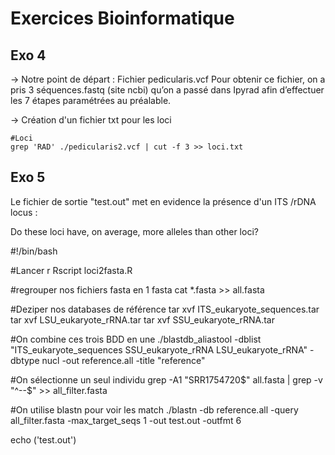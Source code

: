 # Exercices Bioinformatique
## Exo 4

→ Notre point de départ : Fichier pedicularis.vcf
Pour obtenir ce fichier, on a pris 3 séquences.fastq (site ncbi) qu’on a passé dans Ipyrad afin d’effectuer les 7 étapes paramétrées au préalable.

→ Création d'un fichier txt pour les loci
```
#Loci
grep 'RAD' ./pedicularis2.vcf | cut -f 3 >> loci.txt
```






## Exo 5

Le fichier de sortie "test.out" met en evidence la présence d'un ITS /rDNA locus :  

Do these loci have, on average, more alleles than other loci?

#!/bin/bash

#Lancer r
Rscript loci2fasta.R

#regrouper nos fichiers fasta en 1 fasta 
cat *.fasta >> all.fasta

#Deziper nos databases de référence
tar xvf ITS_eukaryote_sequences.tar
tar xvf LSU_eukaryote_rRNA.tar
tar xvf SSU_eukaryote_rRNA.tar

#On combine ces trois BDD en une
./blastdb_aliastool -dblist "ITS_eukaryote_sequences SSU_eukaryote_rRNA LSU_eukaryote_rRNA" -dbtype nucl -out reference.all -title "reference"


#On sélectionne un seul individu 
grep -A1 "SRR1754720$" all.fasta | grep -v "^--$" >> all_filter.fasta

#On utilise blastn pour voir les match
./blastn -db reference.all -query all_filter.fasta -max_target_seqs 1 -out test.out -outfmt 6

echo ('test.out')
